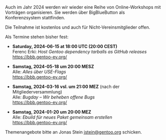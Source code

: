 <!--
.. title: Online-Workshops 2024
.. slug: online-workshops-2024
.. date: 2024-04-30 20:00:00 UTC+02:00
.. tags: 
.. category: 
.. link: 
.. description: 
.. type: text
-->

Auch im Jahr 2024 werden wir wieder eine Reihe von Online-Workshops
mit Vorträgen organisieren. Sie werden über BigBlueButton als
Konferenzsystem stattfinden.

Die Teilnahme ist kostenlos und auch für Nicht-Vereinsmitglieder offen.

Als Termine stehen bisher fest:

- **Saturday, 2024-06-15 at 18:00 UTC (20:00 CEST)**  
  Ferenc Erki: *Host Gentoo dependency tarballs as GitHub releases*  
  <https://bbb.gentoo-ev.org/>

- **Samstag, 2024-05-18 um 20:00 MESZ**  
  Alle: *Alles über USE-Flags*  
  <https://bbb.gentoo-ev.org/>

- **Samstag, 2024-03-16 vsl. um 21:00 MEZ** (nach der Mitgliederversammlung)  
  Alle: *Bugday – Wir beheben offene Bugs*  
  <https://bbb.gentoo-ev.org/>

- **Samstag, 2024-01-20 um 20:00 MEZ**  
  Alle: *Ebuild für neues Paket gemeinsam erstellen*  
  <https://bbb.gentoo-ev.org/>

Themenangebote bitte an Jonas Stein <jstein@gentoo.org> schicken.
